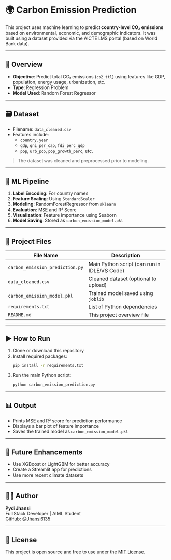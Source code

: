 
# 🌍 Carbon Emission Prediction

This project uses machine learning to predict **country-level CO₂ emissions** based on environmental, economic, and demographic indicators. It was built using a dataset provided via the AICTE LMS portal (based on World Bank data).

---

## 📌 Overview

- **Objective**: Predict total CO₂ emissions (`co2_ttl`) using features like GDP, population, energy usage, urbanization, etc.
- **Type**: Regression Problem
- **Model Used**: Random Forest Regressor

---

## 🗃️ Dataset

- Filename: `data_cleaned.csv`
- Features include:
  - `country`, `year`
  - `gdp`, `gni_per_cap`, `fdi_perc_gdp`
  - `pop`, `urb_pop`, `pop_growth_perc`, etc.

> The dataset was cleaned and preprocessed prior to modeling.

---

## 🧠 ML Pipeline

1. **Label Encoding**: For country names
2. **Feature Scaling**: Using `StandardScaler`
3. **Modeling**: RandomForestRegressor from `sklearn`
4. **Evaluation**: MSE and R² Score
5. **Visualization**: Feature importance using Seaborn
6. **Model Saving**: Stored as `carbon_emission_model.pkl`

---

## 📂 Project Files

| File Name                    | Description                                      |
|-----------------------------|--------------------------------------------------|
| `carbon_emission_prediction.py` | Main Python script (can run in IDLE/VS Code)   |
| `data_cleaned.csv`          | Cleaned dataset (optional to upload)            |
| `carbon_emission_model.pkl` | Trained model saved using `joblib`              |
| `requirements.txt`          | List of Python dependencies                     |
| `README.md`                 | This project overview file                      |

---

## ▶️ How to Run

1. Clone or download this repository
2. Install required packages:
   ```bash
   pip install -r requirements.txt
   ```
3. Run the main Python script:
   ```bash
   python carbon_emission_prediction.py
   ```

---

## 📊 Output

- Prints MSE and R² score for prediction performance
- Displays a bar plot of feature importance
- Saves the trained model as `carbon_emission_model.pkl`

---

## 🔮 Future Enhancements

- Use XGBoost or LightGBM for better accuracy
- Create a Streamlit app for predictions
- Use more recent climate datasets

---

## 👩‍💻 Author

**Pydi Jhansi**  
Full Stack Developer | AIML Student  
GitHub: [@Jhansi6135](https://github.com/Jhansi6135)

---

## 📜 License

This project is open source and free to use under the [MIT License](LICENSE).
